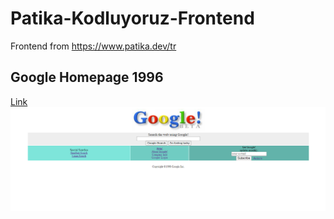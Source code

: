# Patika-Kodluyoruz-Frontend
Frontend from https://www.patika.dev/tr
## Google Homepage 1996 
[Link](/task-css02/)
![](/task-css02/img/mygoogle.png)